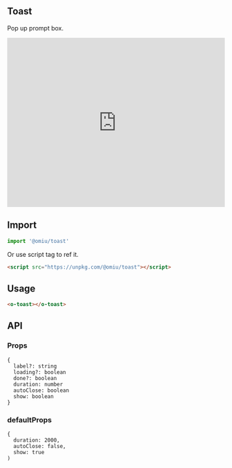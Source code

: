 ## Toast

Pop up prompt box.

<iframe height="391" style="width: 100%;" scrolling="no" title="OMIU Toast" src="https://codepen.io/omijs/embed/YzyVwOO?height=391&theme-id=default&default-tab=html,result" frameborder="no" allowtransparency="true" allowfullscreen="true" loading="lazy">
  See the Pen <a href='https://codepen.io/omijs/pen/YzyVwOO'>OMIU Checkbox</a> by OMI
  (<a href='https://codepen.io/omijs'>@omijs</a>) on <a href='https://codepen.io'>CodePen</a>.
</iframe>

## Import

```js
import '@omiu/toast'
```

Or use script tag to ref it.


```html
<script src="https://unpkg.com/@omiu/toast"></script>
```

## Usage

```html
<o-toast></o-toast>
```

## API

### Props

```tsx
{
  label?: string
  loading?: boolean
  done?: boolean
  duration: number
  autoClose: boolean
  show: boolean
}
```

### defaultProps

```tsx
{
  duration: 2000,
  autoClose: false,
  show: true
)
```
